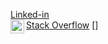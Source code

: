 [Linked-in](https://www.linkedin.com/in/dillan-mansor-629ab421a/)<br>
[Stack Overflow](https://stackoverflow.com/users/story/16729906)
[<img align="left" alt="JavaScript" width="22px" src="https://cdn.jsdelivr.net/gh/devicons/devicon/icons/javascript/javascript-original.svg" />]
